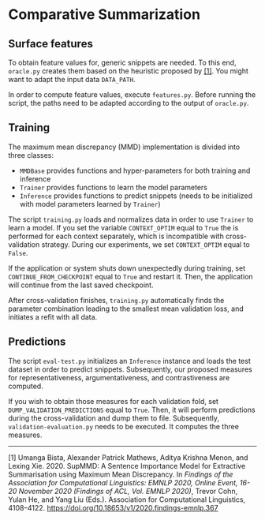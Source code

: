 # Comparative Summarization

## Surface features

To obtain feature values for, generic snippets are needed. To this end, `oracle.py` creates them 
based on the heuristic proposed by [[1]](#Bista.2020). You might want to adapt the input data 
`DATA_PATH`.

In order to compute feature values, execute `features.py`. Before running the script, the paths need
to be adapted according to the output of `oracle.py`.

## Training

The maximum mean discrepancy (MMD) implementation is divided into three classes:
* `MMDBase` provides functions and hyper-parameters for both training and inference
* `Trainer` provides functions to learn the model parameters
* `Inference` provides functions to predict snippets (needs to be initialized with model parameters
  learned by `Trainer`)

The script `training.py` loads and normalizes data in order to use `Trainer` to learn a model. If
you set the variable `CONTEXT_OPTIM` equal to `True` the is performed for each context separately,
which is incompatible with cross-validation strategy. During our experiments, we set `CONTEXT_OPTIM`
equal to `False`.

If the application or system shuts down unexpectedly during training, set `CONTINUE_FROM_CHECKPOINT`
equal to `True` and restart it. Then, the application will continue from the last saved checkpoint.

After cross-validation finishes, `training.py` automatically finds the parameter combination leading
to the smallest mean validation loss, and initiates a refit with all data.

## Predictions

The script `eval-test.py` initializes an `Inference` instance and loads the test dataset in order to
predict snippets. Subsequently, our proposed measures for representativeness, argumentativeness, and
contrastiveness are computed.

If you wish to obtain those measures for each validation fold, set `DUMP_VALIDATION_PREDICTIONS` 
equal to `True`. Then, it will perform predictions during the cross-validation and dump them to file.
Subsequently, `validation-evaluation.py` needs to be executed. It computes the three measures.

---
<span id="Bista.2020">[1] Umanga Bista, Alexander Patrick Mathews, Aditya Krishna Menon, and Lexing Xie. 2020. SupMMD: 
A Sentence Importance Model for Extractive Summarisation using Maximum Mean Discrepancy. In _Findings
of the Association for Computational Linguistics: EMNLP 2020, Online Event, 16-20 November 2020 
(Findings of ACL, Vol. EMNLP 2020)_, Trevor Cohn, Yulan He, and Yang Liu (Eds.). Association
for Computational Linguistics, 4108–4122. https://doi.org/10.18653/v1/2020.findings-emnlp.367 </span>